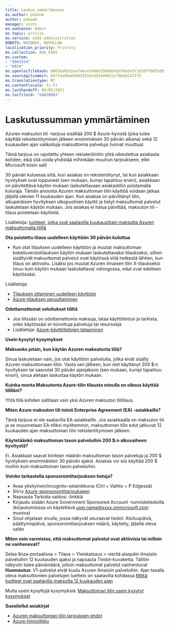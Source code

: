 ```yaml
---
title: Laskun ymmärtäminen
ms.author: pebaum
author: pebaum
manager: scotv
ms.audience: Admin
ms.topic: article
ms.service: o365-administration
ROBOTS: NOINDEX, NOFOLLOW
localization_priority: Priority
ms.collection: Adm_O365
ms.custom:
- "9003554"
- "6819"
ms.openlocfilehash: b0618a02d2ae74ece246b629d96b92d76e5e5718367f9055d9783c1440a7a70b
ms.sourcegitcommit: b5f7da89a650d2915dc652449623c78be6247175
ms.translationtype: MT
ms.contentlocale: fi-FI
ms.lasthandoff: 08/05/2021
ms.locfileid: "54020081"
---
```

# <a name="understand-billing-amount"></a>Laskutussumman ymmärtäminen

Azuren maksuton tili -tarjous sisältää 200 $ Azure-hyvistä (joka tulee käyttää rekisteröitymisen jälkeen ensimmäisen 30 päivän aikana) sekä 12 kuukauden ajan valikoituja maksuttomia palveluja (voivat muuttua)

Tämä tarjous on rajoitettu yhteen rekisteröintiin yhtä oikeutettua asiakasta kohden, eikä sitä voida yhdistää mihinkään muuhun tarjoukseen, ellei Microsoft toisin salli

30 päivän kuluessa siitä, kun asiakas on rekisteröitynyt, tai kun asiakkaan hyvitykset ovat loppuneet (sen mukaan, kumpi tapahtuu ensin), asiakkaan on päivitettävä käytön mukaan laskutettavaan asiakastiliin poistamalla kuluraja. Tämän ansiosta Azuren maksuttoman tilin käyttöä voidaan jatkaa jäljellä olevien 11 kuukauden ajan. Kun asiakas on päivittänyt tilin, alkuperäisen hyvityksen ulkopuolinen käyttö ja tietyt maksuttomat palvelut laskutetaan käytön mukaan. Jos asiakas ei halua päivittää, maksuton tili -tilaus poistetaan käytöstä.

Lisätietoja: [tuotteet, jotka ovat saatavilla kuukausittain maksutta Azuren maksuttomalla tilillä](https://azure.microsoft.com/free/free-account-faq/)

**Ota poistettu tilaus uudelleen käyttöön 30 päivän kuluttua**

- Kun otat tilauksen uudelleen käyttöön ja muutat maksuttoman kokeiluversiotilauksen käytön mukaan laskutettavaksi tilaukseksi, siihen sisältyvät maksuttomat palvelut ovat käytössä siitä hetkestä lähtien, kun tilaus on aktivoitu. Lisäksi jos muutat Azuren ilmaisen tilin X-tilaukseksi (muu kuin käytön mukaan laskutettava) vahingossa, edut ovat edelleen käytössäsi.

Lisätietoja: 
- [Tilauksen ottaminen uudelleen käyttöön](https://docs.microsoft.com/azure/billing/billing-subscription-become-disable?WT.mc_id=Portal-Microsoft_Azure_Support)
- [Azure-tilauksen peruuttaminen](https://docs.microsoft.com/azure/billing/billing-how-to-cancel-azure-subscription?WT.mc_id=Portal-Microsoft_Azure_Support)

**Odottamattomat veloitukset tililtä**

- Jos tilissäsi on odottamattomia maksuja, lataa käyttötietosi ja tarkista, onko käytössäsi ei-toivottuja palveluja tai resursseja
- Lisätietoja: [Azure-käyttötietojen lataaminen](https://docs.microsoft.com/azure/billing/billing-download-azure-invoice-daily-usage-date?WT.mc_id=Portal-Microsoft_Azure_Support#download-usage)

**Usein kysytyt kysymykset**

**Maksanko jotain, kun käytän Azuren maksutonta tiliä?**

Sinua laskutetaan vain, jos otat käyttöön palveluita, jotka eivät sisälly Azuren maksuttomaan tiliin. Vasta sen jälkeen, kun olet käyttänyt 200 $:n hyvityksen tai saavutat 30 päivän ajanjakson (sen mukaan, kumpi tapahtuu ensin), sinua aletaan laskuttaa käytön mukaan.

**Kuinka monta Maksutonta Azure-tilin tilausta minulla on oikeus käyttää tililläni?**  

Yhtä tiliä kohden sallitaan vain yksi Azuren maksuton tilitilaus.

**Miten Azure maksuton tili toimii Enterprise Agreement (EA) -asiakkailla?**  

Tämä tarjous ei ole saatavilla EA-asiakkaille. Jos asiakkaalla on maksuton tili ja se muunnetaan EA-tiliksi myöhemmin, maksuttoman tilin edut jatkuvat 12 kuukauden ajan maksuttoman tilin rekisteröitymisen jälkeen.

**Käytetäänkö maksuttoman tason palveluihin 200 $:n alkuvaiheen hyvitystä?**  

Ei. Asiakkaat saavat kiinteän määrän maksuttoman tason palveluja ja 200 $ hyvityksen ensimmäisten 30 päivän ajaksi. Asiakas voi siis käyttää 200 $ muihin kuin maksuttoman tason palveluihin.

**Voinko tarkastella sponsorointitarjouksen tietoja?**

- Avaa yksityinen/incognito-selainikkuna (Ctrl + Vaihto + P Edgessä)
- Siirry [Azure-sponsorointitarjoukseen](http://www.microsoftazuresponsorships.com/)
- Napsauta Tarkista saldosi -linkkiä
- Kirjaudu sisään Azure Government Sponsored Account -tunnistetiedoilla (kirjautumisissa on käytettävä user.name@xxxx.onmicrosoft.com muotoa)
- Sinut ohjataan sivulle, jossa näkyvät seuraavat tiedot: Aloituspäivä, päättymispäivä, sponsorointitarjouksen määrä, käytetty, jäljellä oleva saldo

**Miten voin varmistaa, että maksuttomat palvelut ovat aktiivisia tai milloin ne vanhenevat?**

Selaa Ibiza-portaalissa > Tilaus > Yleiskatsaus > vieritä alaspäin ilmaisiin palveluihin 12 kuukauden ajaksi ja napsauta Tiedot-kuvaketta. Tällöin näkyviin tulee päivämäärä, jolloin maksuttomat palvelut vanhentuvat **Huomautus**: V1-palvelut eivät kuulu Azuren ilmaisiin palveluihin. Ajan tasalla oleva maksuttomien palvelujen luettelo on saatavilla kohdassa [Mitkä tuotteet ovat saatavilla maksutta 12 kuukauden ajan](http://www.microsoftazuresponsorships.com/)

Muita usein kysyttyjä kysymyksiä: [Maksuttoman tilin usein kysytyt kysymykset](https://azure.microsoft.com/free/free-account-faq/)

**Suositellut asiakirjat**

- [Azuren maksuttoman tilin tarjouksen ehdot](https://azure.microsoft.com/offers/ms-azr-0044p/)
- [Azure-hinnoittelu](https://azure.microsoft.com/pricing/)